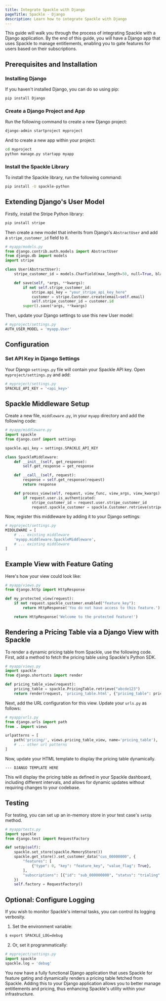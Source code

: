 ```yaml
---
title: Integrate Spackle with Django
pageTitle: Spackle - Django
description: Learn how to integrate Spackle with Django
---
```


This guide will walk you through the process of integrating Spackle with a Django application. By the end of this guide, you will have a Django app that uses Spackle to manage entitlements, enabling you to gate features for users based on their subscriptions.

## Prerequisites and Installation

### Installing Django

If you haven't installed Django, you can do so using pip:

```sh
pip install Django
```

### Create a Django Project and App

Run the following command to create a new Django project:

```sh
django-admin startproject myproject
```

And to create a new app within your project:

```sh
cd myproject
python manage.py startapp myapp
```

### Install the Spackle Library

To install the Spackle library, run the following command:

```sh
pip install -U spackle-python
```

## Extending Django's User Model

Firstly, install the Stripe Python library:

```sh
pip install stripe
```

Then create a new model that inherits from Django's `AbstractUser` and add a `stripe_customer_id` field to it.

```python
# myapp/models.py
from django.contrib.auth.models import AbstractUser
from django.db import models
import stripe

class User(AbstractUser):
    stripe_customer_id = models.CharField(max_length=50, null=True, blank=True)

    def save(self, *args, **kwargs):
        if not self.stripe_customer_id:
            stripe.api_key = "your_stripe_api_key_here"
            customer = stripe.Customer.create(email=self.email)
            self.stripe_customer_id = customer.id
        super().save(*args, **kwargs)
```

Then, update your Django settings to use this new User model:

```python
# myproject/settings.py
AUTH_USER_MODEL = 'myapp.User'
```

## Configuration

### Set API Key in Django Settings

Your Django `settings.py` file will contain your Spackle API key. Open `myproject/settings.py` and add:

```python
# myproject/settings.py
SPACKLE_API_KEY = '<api_key>'
```

## Spackle Middleware Setup

Create a new file, `middleware.py`, in your `myapp` directory and add the following code:

```python
# myapp/middleware.py
import spackle
from django.conf import settings

spackle.api_key = settings.SPACKLE_API_KEY

class SpackleMiddleware:
    def __init__(self, get_response):
        self.get_response = get_response

    def __call__(self, request):
        response = self.get_response(request)
        return response

    def process_view(self, request, view_func, view_args, view_kwargs):
        if request.user.is_authenticated:
            stripe_customer_id = request.user.stripe_customer_id
            request.spackle_customer = spackle.Customer.retrieve(stripe_customer_id)
```

Now, register this middleware by adding it to your Django settings:

```python
# myproject/settings.py
MIDDLEWARE = [
    # ... existing middleware
    'myapp.middleware.SpackleMiddleware',
    # ... existing middleware
]
```

## Example View with Feature Gating

Here's how your view could look like:

```python
# myapp/views.py
from django.http import HttpResponse

def my_protected_view(request):
    if not request.spackle_customer.enabled("feature_key"):
        return HttpResponse('You do not have access to this feature.')

    return HttpResponse('Welcome to the protected feature!')
```

## Rendering a Pricing Table via a Django View with Spackle

To render a dynamic pricing table from Spackle, use the following code. First, add a method to fetch the pricing table using Spackle's Python SDK.

```python
# myapp/views.py
import spackle
from django.shortcuts import render

def pricing_table_view(request):
    pricing_table = spackle.PricingTable.retrieve("abcde123")
    return render(request, 'pricing_table.html', {"pricing_table": pricing_table})
```

Next, add the URL configuration for this view. Update your `urls.py` as follows:

```python
# myapp/urls.py
from django.urls import path
from . import views

urlpatterns = [
    path('pricing/', views.pricing_table_view, name='pricing_table'),
    # ... other url patterns
]
```

Now, update your HTML template to display the pricing table dynamically.


```django-pricing-table
--- DJANGO TEMPLATE HERE
```

This will display the pricing table as defined in your Spackle dashboard, including different intervals, and allows for dynamic updates without requiring changes to your codebase.

## Testing

For testing, you can set up an in-memory store in your test case's `setUp` method.

```python
# myapp/tests.py
import spackle
from django.test import RequestFactory

def setUp(self):
    spackle.set_store(spackle.MemoryStore())
    spackle.get_store().set_customer_data("cus_00000000", {
        "features": [
            {"type": 0, "key": "feature_key", "value_flag": True},
        ],
        "subscriptions": [{"id": "sub_000000000", "status": "trialing", "quantity": 1}],
    })
    self.factory = RequestFactory()
```

## Optional: Configure Logging

If you wish to monitor Spackle's internal tasks, you can control its logging verbosity.

1. Set the environment variable:

```sh
$ export SPACKLE_LOG=debug
```

2. Or, set it programmatically:

```python
# myproject/settings.py
import spackle
spackle.log = 'debug'
```

You now have a fully functional Django application that uses Spackle for feature gating and dynamically renders a pricing table fetched from Spackle. Adding this to your Django application allows you to better manage entitlements and pricing, thus enhancing Spackle's utility within your infrastructure.